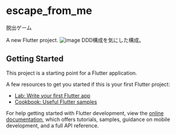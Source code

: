 # escape_from_me

脱出ゲーム

A new Flutter project.
![image](https://user-images.githubusercontent.com/94669015/208439461-fbcf5542-ab24-4d52-b85c-6b2d3a6d6896.png)
DDD構成を気にした構成。


## Getting Started

This project is a starting point for a Flutter application.

A few resources to get you started if this is your first Flutter project:

- [Lab: Write your first Flutter app](https://docs.flutter.dev/get-started/codelab)
- [Cookbook: Useful Flutter samples](https://docs.flutter.dev/cookbook)

For help getting started with Flutter development, view the
[online documentation](https://docs.flutter.dev/), which offers tutorials,
samples, guidance on mobile development, and a full API reference.
